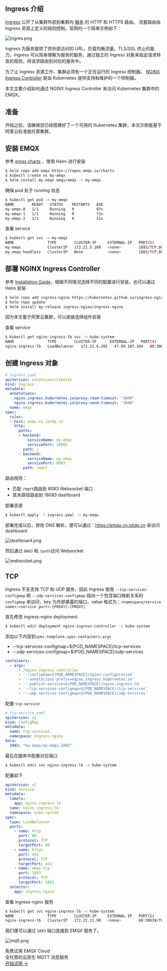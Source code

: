 ##  Ingress 介绍

[Ingress](https://kubernetes.io/docs/reference/generated/kubernetes-api/v1.19/#ingress-v1beta1-networking-k8s-io) 公开了从集群外部到集群内 [服务](https://kubernetes.io/zh-cn/docs/concepts/services-networking/service/) 的 HTTP 和 HTTPS 路由。 流量路由由 Ingress 资源上定义的规则控制。官网的一个简单示例如下：

![ingres.png](https://assets.emqx.com/images/613a343074a20d1d246e04e7801e9bfe.png)

Ingress 为服务提供了供外部访问的 URL，负载均衡流量，TLS/SSL 终止的能力。Ingress 可以简单理解为服务的服务，通过独立的 Ingress 对象来指定请求转发的规则，将请求路由到对应的服务中。

为了让 Ingress 资源工作，集群必须有一个正在运行的 Ingress 控制器。 [NGINX Ingress Controller](https://github.com/kubernetes/ingress-nginx)  是由 Kubernetes 提供支持和维护的一个控制器。

本文主要介绍如何通过 NGINX Ingress Controller 来访问 Kubernetes 集群中的 EMQX。

## 准备

开始之前，请确保您已经搭建好了一个可用的 Kubernetes 集群，本文示例是基于阿里云标准版托管集群。

## 安装 EMQX 

参考 [emqx charts](https://github.com/emqx/emqx-rel/tree/master/deploy/charts/emqx) ，使用 Helm 进行安装

```bash
$ helm repo add emqx https://repos.emqx.io/charts
$ kubectl create ns my-emqx
$ helm install my-emqx emqx/emqx -n my-emqx
```

确保 pod 处于 running 状态

```bash
$ kubectl get pod -n my-emqx
NAME        READY   STATUS    RESTARTS   AGE
my-emqx-0   1/1     Running   0          97s
my-emqx-1   1/1     Running   0          73s
my-emqx-2   1/1     Running   0          51s
```

查看 service

```bash
$ kubectl get svc -n my-emqx
NAME               TYPE        CLUSTER-IP     EXTERNAL-IP   PORT(S)                                                           AGE
my-emqx            ClusterIP   172.21.5.160   <none>        1883/TCP,8883/TCP,8081/TCP,8083/TCP,8084/TCP,18083/TCP            5m
my-emqx-headless   ClusterIP   None           <none>        1883/TCP,8883/TCP,8081/TCP,8083/TCP,8084/TCP,18083/TCP,4370/TCP   5m
```

## 部署 NGINX Ingress Controller

参考 [Installation Guide](https://kubernetes.github.io/ingress-nginx/deploy/)，根据不同情况选择不同的配置进行安装，也可以通过 Helm 安装

```bash
$ helm repo add ingress-nginx https://kubernetes.github.io/ingress-nginx
$ helm repo update
$ helm install my-release ingress-nginx/ingress-nginx
```

因为本文基于阿里云集群，可以直接选择组件安装

查看 service

```bash
$ Kubectl get nginx-ingress-lb svc -n kube-system
NAME               TYPE        CLUSTER-IP      EXTERNAL-IP   PORT(S)
nginx-ingress-lb   LoadBalancer   172.21.6.205   47.99.187.164   80:30639/TCP,443:30396/TCP   3m12s
```

## 创建 Ingress 对象

```yaml
# ingress.yaml
apiVersion: extensions/v1beta1
kind: Ingress
metadata:
  annotations:
    nginx.ingress.kubernetes.io/proxy-read-timeout: "3600"
    nginx.ingress.kubernetes.io/proxy-send-timeout: "3600"
  name: emqx
spec:
  rules:
  - host: emqx.cn.iotdp.cn
    http:
      paths:
      - backend:
          serviceName: my-emqx
          servicePort: 18083
        path: /
      - backend:
          serviceName: my-emqx
          servicePort: 8083
        path: /mqtt
```

路由规则：

- 匹配 `/mqtt`路由到 8083 Websocket 端口
- 其余路径路由到 18083 dashboard

部署资源

```bash
$ kubectl apply -f ingress.ymal -n my-emqx
```

部署完成以后，修改 DNS 解析，便可以通过：https://emqx.cn.iotdp.cn 来访问 dashboard

![dashboard.png](https://assets.emqx.com/images/f0b7b0ea8f5b62de1600e0178e090017.png)

然后通过 `8083` 和 `/path`访问 Websocket

![websocket.png](https://assets.emqx.com/images/f2df6fbd5827faca3020b2df4c9dd3a2.png)

## TCP

Ingress 不支支持 TCP 和 UDP 服务，因此 Ingress 使用 `--tcp-services-configmap` 和 `--udp-services-configmap` 指向一个包含端口映射关系的 `configmap` 来访问，key 为外部暴露的端口，value 格式为：`<namespace/service name>:<service port>:[PROXY]:[PROXY]`

首先修改 ingress-nginx deployment

```bash
$ kubectl edit deployment nginx-ingress-controller -n kube-system
```

添加以下内容到`spec.template.spec.containers.args`

- --tcp-services-configmap=$(POD_NAMESPACE)/tcp-services
- --udp-services-configmap=$(POD_NAMESPACE)/udp-services

```yaml
containers:
  - args:
      - /nginx-ingress-controller
      - '--configmap=$(POD_NAMESPACE)/nginx-configuration'
      - '--annotations-prefix=nginx.ingress.kubernetes.io'
      - '--publish-service=$(POD_NAMESPACE)/nginx-ingress-lb'
      - '--tcp-services-configmap=$(POD_NAMESPACE)/tcp-services'
      - '--udp-services-configmap=$(POD_NAMESPACE)/udp-services'
```

配置 `tcp-service`

```yaml
# tcp-service.yaml
apiVersion: v1
kind: ConfigMap
metadata:
  name: tcp-services
  namespace: ingress-nginx
data:
  1883: "my-emqx/my-emqx:1883"
```

最后在服务中配置对应端口

```bash
$ kubectl edit svc nginx-ingress-lb -n kube-system
```

配置如下

```yaml
apiVersion: v1
kind: Service
metadata:
  labels:
    app: nginx-ingress-lb
  name: nginx-ingress-lb
  namespace: kube-system
spec:
  type: LoadBalancer
  ports:
    - name: http
      port: 80
      protocol: TCP
      targetPort: 80
    - name: https
      port: 443
      protocol: TCP
      targetPort: 443
    - name: emqx-tcp
      port: 1883
      protocol: TCP
      targetPort: 1883
  selector:
    app: ingress-nginx
```

查看 ingress-nginx 服务

```bash
$ kubectl get svc nginx-ingress-lb -n kube-system
NAME               TYPE        CLUSTER-IP     EXTERNAL-IP   PORT(S)                                                                                                                                                                                                                                                                                                                                                                                                                                                                                                                                                                                                                                                                                                                                                                                                                                                                                                                                                                                                                                                                                                                                                                                                                                                                              AGE
nginx-ingress-lb   ClusterIP   172.21.11.90   <none>        80:30639/TCP,443:30396/TCP,1883:30657/TCP   13m
```

我们便可以通过 `1883` 端口连接到 EMQX 服务了。

![mqtt.png](https://assets.emqx.com/images/869cb25e78925065dfab7bc3d9616858.png)


<section class="promotion">
    <div>
        免费试用 EMQX Cloud
        <div class="is-size-14 is-text-normal has-text-weight-normal">全托管的云原生 MQTT 消息服务</div>
    </div>
    <a href="https://accounts-zh.emqx.com/signup?continue=https://cloud.emqx.com/console/deployments/0?oper=new" class="button is-gradient px-5">开始试用 →</a >
</section>
